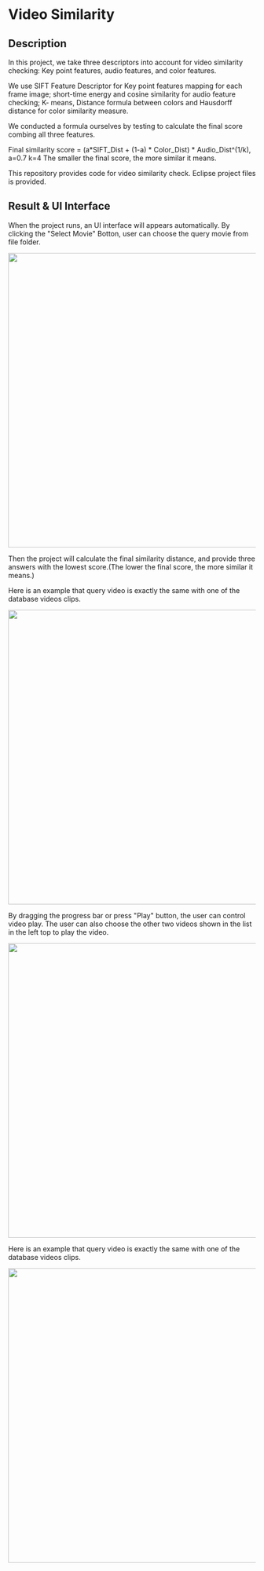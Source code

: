 # Video Similarity
## Description
In this project, we take three descriptors into account for video similarity checking: Key point features, audio features, and color features. 

We use SIFT Feature Descriptor for Key point features mapping for each frame image; short-time energy and cosine similarity for audio feature checking; K- means, Distance formula between colors and Hausdorff distance for color similarity measure.

We conducted a formula ourselves by testing to calculate the final score combing all three features.

Final similarity score = (a*SIFT_Dist + (1-a) * Color_Dist) * Audio_Dist^(1/k), a=0.7 k=4
The smaller the final score, the more similar it means.

This repository provides code for video similarity check. Eclipse project files is provided. 

## Result & UI Interface
When the project runs, an UI interface will appears automatically. By clicking the "Select Movie" Botton, user can choose the query movie from file folder. 

<p align="center">
 <img src="VideoSimilarity/figure/UI_interface.jpg" height="600"/>
</p >

Then the project will calculate the final similarity distance, and provide three answers with the lowest score.(The lower the final score, the more similar it means.)

Here is an example that query video is exactly the same with one of the database videos clips.

<p align="center">
 <img src="VideoSimilarity/figure/exactmatch.jpg" height="600"/>
</p >

By dragging the progress bar or press "Play" button, the user can control video play. The user can also choose the other two videos shown in the list in the left top to play the video.


<p align="center">
 <img src="VideoSimilarity/figure/playmovie.jpg" height="600"/>
</p >

Here is an example that query video is exactly the same with one of the database videos clips.

<p align="center">
 <img src="VideoSimilarity/figure/inexactmatch.jpg" height="600"/>
</p >


